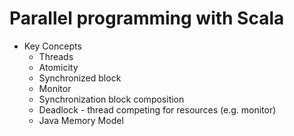 # Parallel programming with Scala

* Key Concepts
    * Threads
    * Atomicity
    * Synchronized block
    * Monitor
    * Synchronization block composition
    * Deadlock - thread competing for resources (e.g. monitor)
    * Java Memory Model
